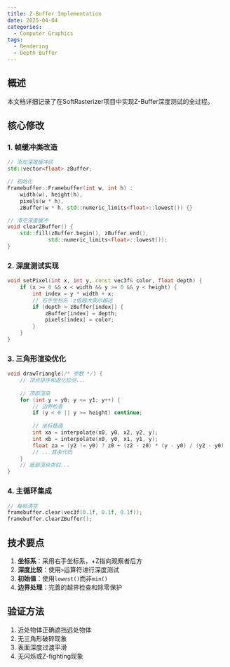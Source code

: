 ```yaml
---
title: Z-Buffer Implementation
date: 2025-04-04
categories:
  - Computer Graphics
tags:
  - Rendering
  - Depth Buffer
---
```


## 概述
本文档详细记录了在SoftRasterizer项目中实现Z-Buffer深度测试的全过程。

## 核心修改

### 1. 帧缓冲类改造
```cpp
// 添加深度缓冲区
std::vector<float> zBuffer;

// 初始化
Framebuffer::Framebuffer(int w, int h) : 
    width(w), height(h),
    pixels(w * h),
    zBuffer(w * h, std::numeric_limits<float>::lowest()) {}

// 清空深度缓冲
void clearZBuffer() {
    std::fill(zBuffer.begin(), zBuffer.end(), 
             std::numeric_limits<float>::lowest());
}
```

### 2. 深度测试实现
```cpp
void setPixel(int x, int y, const vec3f& color, float depth) {
    if (x >= 0 && x < width && y >= 0 && y < height) {
        int index = y * width + x;
        // 右手坐标系：z值越大表示越远
        if (depth > zBuffer[index]) {  
            zBuffer[index] = depth;
            pixels[index] = color;
        }
    }
}
```

### 3. 三角形渲染优化
```cpp
void drawTriangle(/* 参数 */) {
    // 顶点排序和退化检测...
    
    // 顶部渲染
    for (int y = y0; y <= y1; y++) {
        // 边界检查
        if (y < 0 || y >= height) continue;
        
        // 坐标插值
        int xa = interpolate(x0, y0, x2, y2, y);
        int xb = interpolate(x0, y0, x1, y1, y);
        float za = (y2 != y0) ? z0 + (z2 - z0) * (y - y0) / (y2 - y0) : z0;
        // ...其余代码
    }
    // 底部渲染类似...
}
```

### 4. 主循环集成
```cpp
// 每帧清空
framebuffer.clear(vec3f(0.1f, 0.1f, 0.1f));
framebuffer.clearZBuffer();
```

## 技术要点
1. **坐标系**：采用右手坐标系，+Z指向观察者后方
2. **深度比较**：使用`>`运算符进行深度测试
3. **初始值**：使用`lowest()`而非`min()`
4. **边界处理**：完善的越界检查和除零保护

## 验证方法
1. 近处物体正确遮挡远处物体
2. 无三角形破碎现象
3. 表面深度过渡平滑
4. 无闪烁或Z-fighting现象
